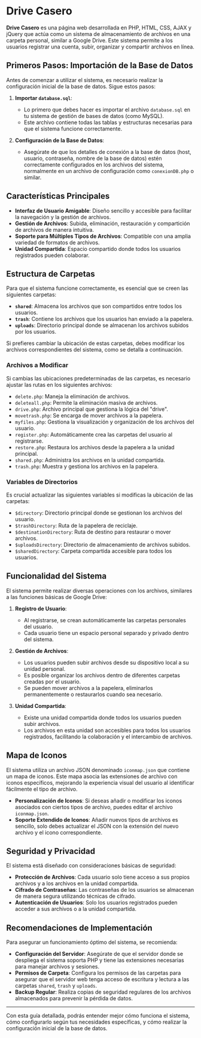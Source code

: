 # Drive Casero

**Drive Casero** es una página web desarrollada en PHP, HTML, CSS, AJAX y jQuery que actúa como un sistema de almacenamiento de archivos en una carpeta personal, similar a Google Drive. Este sistema permite a los usuarios registrar una cuenta, subir, organizar y compartir archivos en línea.

## Primeros Pasos: Importación de la Base de Datos

Antes de comenzar a utilizar el sistema, es necesario realizar la configuración inicial de la base de datos. Sigue estos pasos:

1. **Importar `database.sql`**:
   - Lo primero que debes hacer es importar el archivo `database.sql` en tu sistema de gestión de bases de datos (como MySQL).
   - Este archivo contiene todas las tablas y estructuras necesarias para que el sistema funcione correctamente.

2. **Configuración de la Base de Datos**:
   - Asegúrate de que los detalles de conexión a la base de datos (host, usuario, contraseña, nombre de la base de datos) estén correctamente configurados en los archivos del sistema, normalmente en un archivo de configuración como `conexionDB.php` o similar.

## Características Principales

- **Interfaz de Usuario Amigable**: Diseño sencillo y accesible para facilitar la navegación y la gestión de archivos.
- **Gestión de Archivos**: Subida, eliminación, restauración y compartición de archivos de manera intuitiva.
- **Soporte para Múltiples Tipos de Archivos**: Compatible con una amplia variedad de formatos de archivos.
- **Unidad Compartida**: Espacio compartido donde todos los usuarios registrados pueden colaborar.

## Estructura de Carpetas

Para que el sistema funcione correctamente, es esencial que se creen las siguientes carpetas:

- **`shared`**: Almacena los archivos que son compartidos entre todos los usuarios.
- **`trash`**: Contiene los archivos que los usuarios han enviado a la papelera.
- **`uploads`**: Directorio principal donde se almacenan los archivos subidos por los usuarios.

Si prefieres cambiar la ubicación de estas carpetas, debes modificar los archivos correspondientes del sistema, como se detalla a continuación.

### Archivos a Modificar

Si cambias las ubicaciones predeterminadas de las carpetas, es necesario ajustar las rutas en los siguientes archivos:

- `delete.php`: Maneja la eliminación de archivos.
- `deleteall.php`: Permite la eliminación masiva de archivos.
- `drive.php`: Archivo principal que gestiona la lógica del "drive".
- `movetrash.php`: Se encarga de mover archivos a la papelera.
- `myfiles.php`: Gestiona la visualización y organización de los archivos del usuario.
- `register.php`: Automáticamente crea las carpetas del usuario al registrarse.
- `restore.php`: Restaura los archivos desde la papelera a la unidad principal.
- `shared.php`: Administra los archivos en la unidad compartida.
- `trash.php`: Muestra y gestiona los archivos en la papelera.

### Variables de Directorios

Es crucial actualizar las siguientes variables si modificas la ubicación de las carpetas:

- `$directory`: Directorio principal donde se gestionan los archivos del usuario.
- `$trashDirectory`: Ruta de la papelera de reciclaje.
- `$destinationDirectory`: Ruta de destino para restaurar o mover archivos.
- `$uploadsDirectory`: Directorio de almacenamiento de archivos subidos.
- `$sharedDirectory`: Carpeta compartida accesible para todos los usuarios.

## Funcionalidad del Sistema

El sistema permite realizar diversas operaciones con los archivos, similares a las funciones básicas de Google Drive:

1. **Registro de Usuario**:
   - Al registrarse, se crean automáticamente las carpetas personales del usuario.
   - Cada usuario tiene un espacio personal separado y privado dentro del sistema.

2. **Gestión de Archivos**:
   - Los usuarios pueden subir archivos desde su dispositivo local a su unidad personal.
   - Es posible organizar los archivos dentro de diferentes carpetas creadas por el usuario.
   - Se pueden mover archivos a la papelera, eliminarlos permanentemente o restaurarlos cuando sea necesario.

3. **Unidad Compartida**:
   - Existe una unidad compartida donde todos los usuarios pueden subir archivos.
   - Los archivos en esta unidad son accesibles para todos los usuarios registrados, facilitando la colaboración y el intercambio de archivos.

## Mapa de Iconos

El sistema utiliza un archivo JSON denominado `iconmap.json` que contiene un mapa de iconos. Este mapa asocia las extensiones de archivo con iconos específicos, mejorando la experiencia visual del usuario al identificar fácilmente el tipo de archivo.

- **Personalización de Iconos**: Si deseas añadir o modificar los iconos asociados con ciertos tipos de archivo, puedes editar el archivo `iconmap.json`.
- **Soporte Extendido de Iconos**: Añadir nuevos tipos de archivos es sencillo, solo debes actualizar el JSON con la extensión del nuevo archivo y el icono correspondiente.

## Seguridad y Privacidad

El sistema está diseñado con consideraciones básicas de seguridad:

- **Protección de Archivos**: Cada usuario solo tiene acceso a sus propios archivos y a los archivos en la unidad compartida.
- **Cifrado de Contraseñas**: Las contraseñas de los usuarios se almacenan de manera segura utilizando técnicas de cifrado.
- **Autenticación de Usuarios**: Solo los usuarios registrados pueden acceder a sus archivos o a la unidad compartida.

## Recomendaciones de Implementación

Para asegurar un funcionamiento óptimo del sistema, se recomienda:

- **Configuración del Servidor**: Asegúrate de que el servidor donde se despliega el sistema soporta PHP y tiene las extensiones necesarias para manejar archivos y sesiones.
- **Permisos de Carpeta**: Configura los permisos de las carpetas para asegurar que el servidor web tenga acceso de escritura y lectura a las carpetas `shared`, `trash` y `uploads`.
- **Backup Regular**: Realiza copias de seguridad regulares de los archivos almacenados para prevenir la pérdida de datos.

---

Con esta guía detallada, podrás entender mejor cómo funciona el sistema, cómo configurarlo según tus necesidades específicas, y cómo realizar la configuración inicial de la base de datos.
